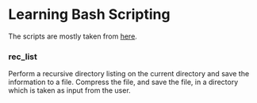 # Learning Bash Scripting

The scripts are mostly taken from [here](https://www.linuxtopia.org/online_books/advanced_bash_scripting_guide/writingscripts.html). 

### rec_list 
Perform a recursive directory listing on the current directory and save the information to a file. Compress the file, and save the file, in a directory which is taken as input from the user. 
